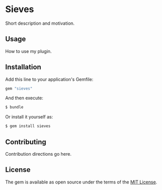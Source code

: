 # Sieves
Short description and motivation.

## Usage
How to use my plugin.

## Installation
Add this line to your application's Gemfile:

```ruby
gem "sieves"
```

And then execute:
```bash
$ bundle
```

Or install it yourself as:
```bash
$ gem install sieves
```

## Contributing
Contribution directions go here.

## License
The gem is available as open source under the terms of the [MIT License](https://opensource.org/licenses/MIT).
